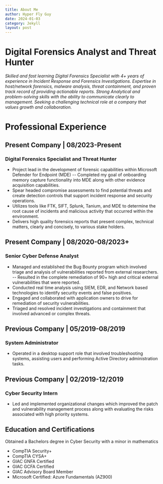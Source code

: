 ```yaml
---
title: About Me
author: Hyper Fly Guy
date: 2024-01-03
category: Jekyll
layout: post
---
```


# Digital Forensics Analyst and Threat Hunter

*Skilled and fast learning Digital Forensics Specialist with 4+ years of experience in Incident Response and Forensics Investigations. Expertise in host/network forensics, malware analysis, threat containment, and proven track record of providing actionable reports. Strong Analytical and problem-solving skills with the ability to communicate clearly to management. Seeking a challenging technical role at a company that values growth and collaboration.*

# Professional Experience

## Present Company | 08/2023-Present

### Digital Forensics Specialist and Threat Hunter

- Project lead in the development of forensic capabilities within Microsoft Defender for Endpoint (MDE)
-- Completed my goal of onboarding memory capture functionality into MDE along with other evidence acquisition capabilities.
- Spear headed compromise assessments to find potential threats and create detection controls that support incident response and security operations.
- Utilizes tools like FTK, SIFT, Splunk, Tanium, and MDE to determine the root cause of incidents and malicious activity that occurred within the environment.
- Delivers high quality forensics reports that present complex, technical matters, clearly and concisely, to various stake holders.

## Present Company | 08/2020-08/2023+

### Senior Cyber Defense Analyst

- Managed and established the Bug Bounty program which involved triage and analysis of vulnerabilities reported from external researchers. 
-- Resulted in the complete remediation of 90+ high and critical external vulnerabilities that were reported.
- Conducted real time analysis using SIEM, EDR, and Network based technologies to identify security events and false positives.
- Engaged and collaborated with application owners to drive for remediation of security vulnerabilities.
- Triaged and resolved incident investigations and containment that involved advanced or complex threats.



## Previous Company | 05/2019-08/2019

### System Administrator

- Operated in a desktop support role that involved troubleshooting systems, assisting users and performing Active Directory administration tasks.

## Previous Company | 02/2019-12/2019

### Cyber Security Intern

- Led and implemented organizational changes which improved the patch and vulnerability management process along with evaluating the risks associated with high priority systems.

## Education and Certifications
Obtained a Bachelors degree in Cyber Security with a minor in mathematics

- CompTIA Security+ 
- CompTIA CYSA+ 
- GIAC GNFA Certified
- GIAC GCFA Certified
- GIAC Advisory Board Member
- Microsoft Certified: Azure Fundamentals (AZ900)

